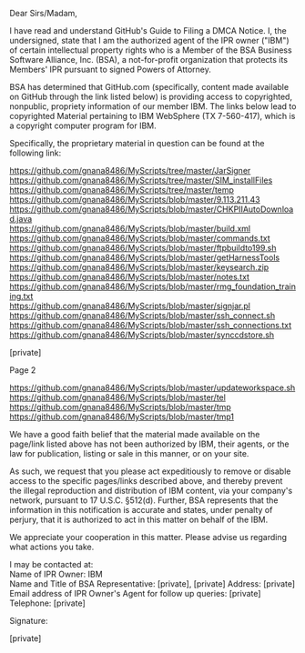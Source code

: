 Dear Sirs/Madam, 

I have read and understand GitHub's Guide to Filing a DMCA Notice. I, the
undersigned, state that I am the authorized agent of the IPR owner ("IBM") of
certain intellectual property rights who is a Member of the BSA Business Software
Alliance, Inc. (BSA), a not-for-profit organization that protects its Members' IPR
pursuant to signed Powers of Attorney.

BSA has determined that GitHub.com (specifically, content made available on GitHub
through the link listed below) is providing access to copyrighted, nonpublic,
propriety information of our member IBM. The links below lead to copyrighted
Material pertaining to IBM WebSphere (TX 7-560-417), which is a copyright
computer program for IBM.

Specifically, the proprietary material in question can be found at the following link:

https://github.com/gnana8486/MyScripts/tree/master/JarSigner  
https://github.com/gnana8486/MyScripts/tree/master/SIM_installFiles  
https://github.com/gnana8486/MyScripts/tree/master/temp  
https://github.com/gnana8486/MyScripts/blob/master/9.113.211.43  
https://github.com/gnana8486/MyScripts/blob/master/CHKPIIAutoDownload.java  
https://github.com/gnana8486/MyScripts/blob/master/build.xml  
https://github.com/gnana8486/MyScripts/blob/master/commands.txt  
https://github.com/gnana8486/MyScripts/blob/master/ftpbuildto199.sh  
https://github.com/gnana8486/MyScripts/blob/master/getHarnessTools    
https://github.com/gnana8486/MyScripts/blob/master/keysearch.zip  
https://github.com/gnana8486/MyScripts/blob/master/notes.txt  
https://github.com/gnana8486/MyScripts/blob/master/rmg_foundation_training.txt  
https://github.com/gnana8486/MyScripts/blob/master/signjar.pl  
https://github.com/gnana8486/MyScripts/blob/master/ssh_connect.sh  
https://github.com/gnana8486/MyScripts/blob/master/ssh_connections.txt  
https://github.com/gnana8486/MyScripts/blob/master/synccdstore.sh  

[private]  

Page 2 

https://github.com/gnana8486/MyScripts/blob/master/updateworkspace.sh     
https://github.com/gnana8486/MyScripts/blob/master/tel  
https://github.com/gnana8486/MyScripts/blob/master/tmp  
https://github.com/gnana8486/MyScripts/blob/master/tmp1

We have a good faith belief that the material made available on the page/link listed
above has not been authorized by IBM, their agents, or the law for publication, listing or
sale in this manner, or on your site.

As such, we request that you please act expeditiously to remove or disable access to
the specific pages/links described above, and thereby prevent the illegal reproduction
and distribution of IBM content, via your company's network, pursuant to 17 U.S.C.
§512(d). Further, BSA represents that the information in this notification is accurate and
states, under penalty of perjury, that it is authorized to act in this matter on behalf of
the IBM.

We appreciate your cooperation in this matter. Please advise us regarding what
actions you take.

I may be contacted at:  
Name of IPR Owner: IBM  
Name and Title of BSA Representative: [private], [private]
Address: [private]  
Email address of IPR Owner's Agent for follow up queries: [private] 
Telephone: [private]  

Signature:

[private]
